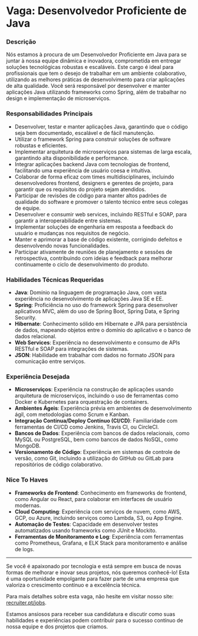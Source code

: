 # Vaga: Desenvolvedor Proficiente de Java

### Descrição
Nós estamos à procura de um Desenvolvedor Proficiente em Java para se juntar à nossa equipe dinâmica e inovadora, comprometida em entregar soluções tecnológicas robustas e escaláveis. Este cargo é ideal para profissionais que tem o desejo de trabalhar em um ambiente colaborativo, utilizando as melhores práticas de desenvolvimento para criar aplicações de alta qualidade. Você será responsável por desenvolver e manter aplicações Java utilizando frameworks como Spring, além de trabalhar no design e implementação de microserviços.

### Responsabilidades Principais
- Desenvolver, testar e manter aplicações Java, garantindo que o código seja bem documentado, escalável e de fácil manutenção.
- Utilizar o framework Spring para construir soluções de software robustas e eficientes.
- Implementar arquitetura de microserviços para sistemas de larga escala, garantindo alta disponibilidade e performance.
- Integrar aplicações backend Java com tecnologias de frontend, facilitando uma experiência de usuário coesa e intuitiva.
- Colaborar de forma eficaz com times multidisciplinares, incluindo desenvolvedores frontend, designers e gerentes de projeto, para garantir que os requisitos do projeto sejam atendidos.
- Participar de revisões de código para manter altos padrões de qualidade do software e promover o talento técnico entre seus colegas de equipe.
- Desenvolver e consumir web services, incluindo RESTful e SOAP, para garantir a interoperabilidade entre sistemas.
- Implementar soluções de engenharia em resposta a feedback do usuário e mudanças nos requisitos de negócio.
- Manter e aprimorar a base de código existente, corrigindo defeitos e desenvolvendo novas funcionalidades.
- Participar ativamente de reuniões de planejamento e sessões de retrospectiva, contribuindo com ideias e feedback para melhorar continuamente o ciclo de desenvolvimento do produto.

### Habilidades Técnicas Requeridas
- **Java**: Domínio na linguagem de programação Java, com vasta experiência no desenvolvimento de aplicações Java SE e EE.
- **Spring**: Proficiência no uso do framework Spring para desenvolver aplicativos MVC, além do uso de Spring Boot, Spring Data, e Spring Security.
- **Hibernate**: Conhecimento sólido em Hibernate e JPA para persistência de dados, mapeando objetos entre o domínio do aplicativo e o banco de dados relacional.
- **Web Services**: Experiência no desenvolvimento e consumo de APIs RESTful e SOAP para integrações de sistemas.
- **JSON**: Habilidade em trabalhar com dados no formato JSON para comunicação entre serviços.

### Experiência Desejada
- **Microserviços**: Experiência na construção de aplicações usando arquitetura de microserviços, incluindo o uso de ferramentas como Docker e Kubernetes para orquestração de containers.
- **Ambientes Ágeis**: Experiência prévia em ambientes de desenvolvimento ágil, com metodologias como Scrum e Kanban.
- **Integração Contínua/Deploy Contínuo (CI/CD)**: Familiaridade com ferramentas de CI/CD como Jenkins, Travis CI, ou CircleCI.
- **Bancos de Dados**: Experiência com bancos de dados relacionais, como MySQL ou PostgreSQL, bem como bancos de dados NoSQL, como MongoDB.
- **Versionamento de Código**: Experiência em sistemas de controle de versão, como Git, incluindo a utilização do GitHub ou GitLab para repositórios de código colaborativo.

### Nice To Haves
- **Frameworks de Frontend**: Conhecimento em frameworks de frontend, como Angular ou React, para colaborar em interfaces de usuário modernas.
- **Cloud Computing**: Experiência com serviços de nuvem, como AWS, GCP, ou Azure, incluindo serviços como Lambda, S3, ou App Engine.
- **Automação de Testes**: Capacidade em desenvolver testes automatizados usando frameworks como JUnit e Mockito.
- **Ferramentas de Monitoramento e Log**: Experiência com ferramentas como Prometheus, Grafana, e ELK Stack para monitoramento e análise de logs.

---

Se você é apaixonado por tecnologia e está sempre em busca de novas formas de melhorar e inovar seus projetos, nós queremos conhecê-lo! Esta é uma oportunidade empolgante para fazer parte de uma empresa que valoriza o crescimento contínuo e a excelência técnica.

Para mais detalhes sobre esta vaga, não hesite em visitar nosso site: [recruiter.pt/jobs](https://recruiter.pt/jobs).

Estamos ansiosos para receber sua candidatura e discutir como suas habilidades e experiências podem contribuir para o sucesso contínuo de nossa equipe e dos projetos que criamos.